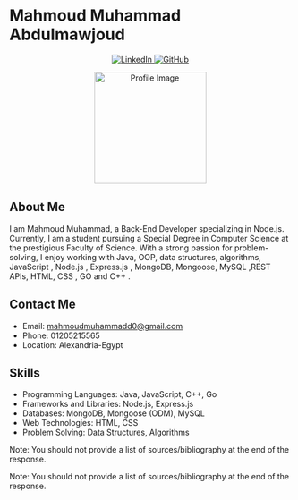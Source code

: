 # Mahmoud Muhammad Abdulmawjoud

<p align="center">
  <a href="https://www.linkedin.com/in/mahmoud-muhammad-6774b92b3">
    <img src="https://img.shields.io/badge/LinkedIn-Connect-blue?style=flat-square&logo=linkedin&logoColor=white" alt="LinkedIn">
  </a>
  <a href="https://github.com/MahmoudMuhammad404">
    <img src="https://img.shields.io/badge/GitHub-Follow-black?style=flat-square&logo=github&logoColor=white" alt="GitHub">
  </a>
</p>

<p align="center">
  <img src="https://github.com/MahmoudMuhammad404/MahmoudMuhammad404/assets/167311736/ebaacf6f-a10e-4f49-975a-41818d1aa16f" alt="Profile Image" width="200" height="200">
</p>

## About Me
I am Mahmoud Muhammad, a Back-End Developer specializing in Node.js. Currently, I am a student pursuing a Special Degree in Computer Science at the prestigious Faculty of Science. With a strong passion for problem-solving, I enjoy working with Java, OOP, data structures, algorithms, JavaScript , Node.js , Express.js , MongoDB, Mongoose, MySQL ,REST APIs, HTML, CSS , GO and C++ .

## Contact Me
- Email: mahmoudmuhammadd0@gmail.com
- Phone: 01205215565
- Location: Alexandria-Egypt

## Skills
- Programming Languages: Java, JavaScript, C++, Go
- Frameworks and Libraries: Node.js, Express.js
- Databases: MongoDB, Mongoose (ODM), MySQL
- Web Technologies: HTML, CSS
- Problem Solving: Data Structures, Algorithms

Note: You should not provide a list of sources/bibliography at the end of the response.


Note: You should not provide a list of sources/bibliography at the end of the response.




